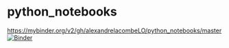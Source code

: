 # python_notebooks
https://mybinder.org/v2/gh/alexandrelacombeLO/python_notebooks/master
[![Binder](https://mybinder.org/badge_logo.svg)](https://mybinder.org/v2/gh/alexandrelacombeLO/python_notebooks/master)

